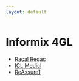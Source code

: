 ```yaml
---
layout: default
---
```

# Informix 4GL
* [Racal Redac](/assignments/Racal%20Redac.html)
* [ICL Medicl](/assignments/ICL%20Medicl.html)
* [ReAssure1](/assignments/ReAssure1.html)
